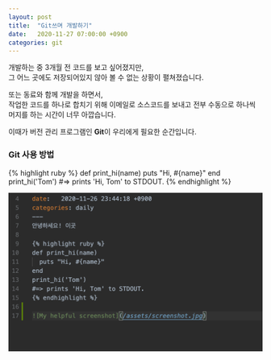 ```yaml
---
layout: post
title:  "Git쓰며 개발하기"
date:   2020-11-27 07:00:00 +0900
categories: git
---
```

개발하는 중 3개월 전 코드를 보고 싶어졌지만,  
그 어느 곳에도 저장되어있지 않아 볼 수 없는 상황이 펼쳐졌습니다.

또는 동료와 함께 개발을 하면서,  
작업한 코드를 하나로 합치기 위해 이메일로 소스코드를 보내고 전부 수동으로 하나씩 머지를 하는 시간이 너무 아깝습니다.


이때가 버전 관리 프로그램인 **Git**이 우리에게 필요한 순간입니다.

### Git 사용 방법

{% highlight ruby %}
def print_hi(name)
  puts "Hi, #{name}"
end
print_hi('Tom')
#=> prints 'Hi, Tom' to STDOUT.
{% endhighlight %}

![My helpful screenshot](/assets/test.png)
